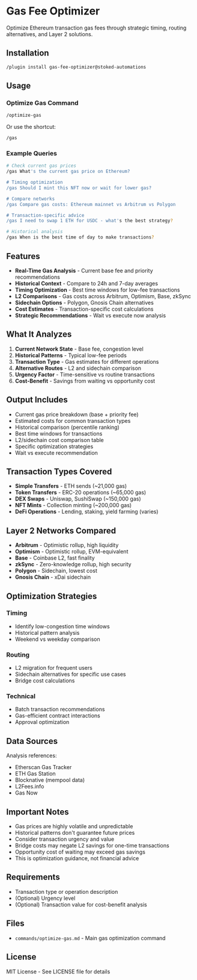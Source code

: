 # Gas Fee Optimizer

Optimize Ethereum transaction gas fees through strategic timing, routing alternatives, and Layer 2 solutions.

## Installation

```bash
/plugin install gas-fee-optimizer@stoked-automations
```

## Usage

### Optimize Gas Command

```bash
/optimize-gas
```

Or use the shortcut:
```bash
/gas
```

### Example Queries

```bash
# Check current gas prices
/gas What's the current gas price on Ethereum?

# Timing optimization
/gas Should I mint this NFT now or wait for lower gas?

# Compare networks
/gas Compare gas costs: Ethereum mainnet vs Arbitrum vs Polygon

# Transaction-specific advice
/gas I need to swap 1 ETH for USDC - what's the best strategy?

# Historical analysis
/gas When is the best time of day to make transactions?
```

## Features

- **Real-Time Gas Analysis** - Current base fee and priority recommendations
- **Historical Context** - Compare to 24h and 7-day averages
- **Timing Optimization** - Best time windows for low-fee transactions
- **L2 Comparisons** - Gas costs across Arbitrum, Optimism, Base, zkSync
- **Sidechain Options** - Polygon, Gnosis Chain alternatives
- **Cost Estimates** - Transaction-specific cost calculations
- **Strategic Recommendations** - Wait vs execute now analysis

## What It Analyzes

1. **Current Network State** - Base fee, congestion level
2. **Historical Patterns** - Typical low-fee periods
3. **Transaction Type** - Gas estimates for different operations
4. **Alternative Routes** - L2 and sidechain comparison
5. **Urgency Factor** - Time-sensitive vs routine transactions
6. **Cost-Benefit** - Savings from waiting vs opportunity cost

## Output Includes

- Current gas price breakdown (base + priority fee)
- Estimated costs for common transaction types
- Historical comparison (percentile ranking)
- Best time windows for transactions
- L2/sidechain cost comparison table
- Specific optimization strategies
- Wait vs execute recommendation

## Transaction Types Covered

- **Simple Transfers** - ETH sends (~21,000 gas)
- **Token Transfers** - ERC-20 operations (~65,000 gas)
- **DEX Swaps** - Uniswap, SushiSwap (~150,000 gas)
- **NFT Mints** - Collection minting (~200,000 gas)
- **DeFi Operations** - Lending, staking, yield farming (varies)

## Layer 2 Networks Compared

- **Arbitrum** - Optimistic rollup, high liquidity
- **Optimism** - Optimistic rollup, EVM-equivalent
- **Base** - Coinbase L2, fast finality
- **zkSync** - Zero-knowledge rollup, high security
- **Polygon** - Sidechain, lowest cost
- **Gnosis Chain** - xDai sidechain

## Optimization Strategies

### Timing
- Identify low-congestion time windows
- Historical pattern analysis
- Weekend vs weekday comparison

### Routing
- L2 migration for frequent users
- Sidechain alternatives for specific use cases
- Bridge cost calculations

### Technical
- Batch transaction recommendations
- Gas-efficient contract interactions
- Approval optimization

## Data Sources

Analysis references:
- Etherscan Gas Tracker
- ETH Gas Station
- Blocknative (mempool data)
- L2Fees.info
- Gas Now

## Important Notes

- Gas prices are highly volatile and unpredictable
- Historical patterns don't guarantee future prices
- Consider transaction urgency and value
- Bridge costs may negate L2 savings for one-time transactions
- Opportunity cost of waiting may exceed gas savings
- This is optimization guidance, not financial advice

## Requirements

- Transaction type or operation description
- (Optional) Urgency level
- (Optional) Transaction value for cost-benefit analysis

## Files

- `commands/optimize-gas.md` - Main gas optimization command

## License

MIT License - See LICENSE file for details
